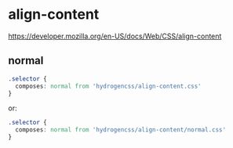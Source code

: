# align-content

https://developer.mozilla.org/en-US/docs/Web/CSS/align-content

## normal
```css
.selector {
  composes: normal from 'hydrogencss/align-content.css'
}
```

or:
```css
.selector {
  composes: normal from 'hydrogencss/align-content/normal.css'
}
```

